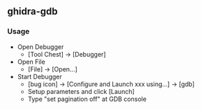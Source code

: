 ## ghidra-gdb

### Usage
- Open Debugger
  - [Tool Chest] -> [Debugger]
- Open File
  - [File] -> [Open...]
- Start Debugger
  - [bug icon] -> [Configure and Launch xxx using...] -> [gdb]
  - Setup parameters and click [Launch]
  - Type "set pagination off" at GDB console
